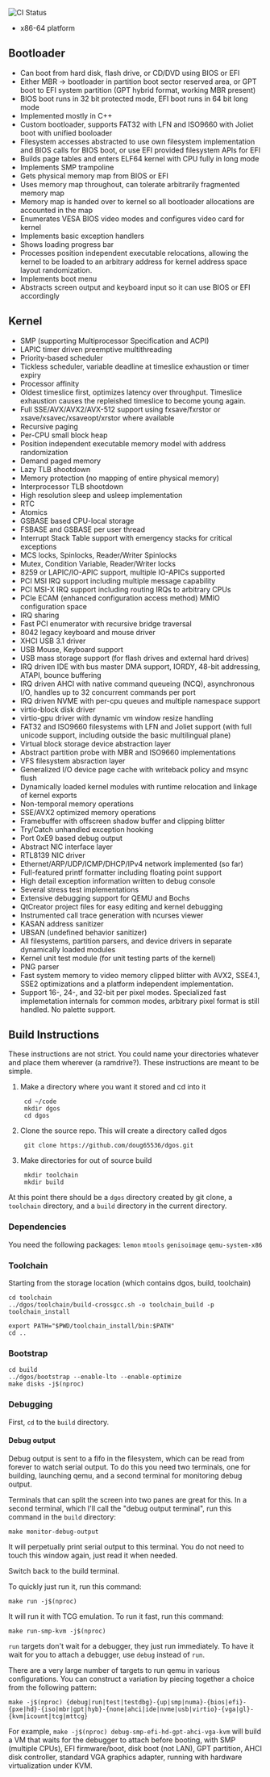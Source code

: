 ![CI Status](https://github.com/doug65536/dgos/workflows/dgos%20CI/badge.svg)

- x86-64 platform

## Bootloader

- Can boot from hard disk, flash drive, or CD/DVD using BIOS or EFI
- Either MBR -> bootloader in partition boot sector reserved area,
  or GPT boot to EFI system partition (GPT hybrid format, working MBR present)
- BIOS boot runs in 32 bit protected mode, EFI boot runs in 64 bit long mode
- Implemented mostly in C++
- Custom bootloader, supports FAT32 with LFN and ISO9660 with Joliet
  boot with unified booloader
- Filesystem accesses abstracted to use own filesystem implementation
  and BIOS calls for BIOS boot, or use EFI provided filesystem APIs for EFI
- Builds page tables and enters ELF64 kernel with CPU fully in long mode
- Implements SMP trampoline
- Gets physical memory map from BIOS or EFI
- Uses memory map throughout, can tolerate arbitrarily fragmented memory map
- Memory map is handed over to kernel so all bootloader allocations are
  accounted in the map
- Enumerates VESA BIOS video modes and configures video card for kernel
- Implements basic exception handlers
- Shows loading progress bar
- Processes position independent executable relocations, allowing the
  kernel to be loaded to an arbitrary address for kernel address space
  layout randomization.
- Implements boot menu
- Abstracts screen output and keyboard input so it can use BIOS
  or EFI accordingly

## Kernel

- SMP (supporting Multiprocessor Specification and ACPI)
- LAPIC timer driven preemptive multithreading
- Priority-based scheduler
- Tickless scheduler, variable deadline at timeslice exhaustion or timer expiry
- Processor affinity
- Oldest timeslice first, optimizes latency over throughput. Timeslice
  exhaustion causes the repleished timeslice to become young again.
- Full SSE/AVX/AVX2/AVX-512 support using
  fxsave/fxrstor or xsave/xsavec/xsaveopt/xrstor where available
- Recursive paging
- Per-CPU small block heap
- Position independent executable memory model with address randomization
- Demand paged memory
- Lazy TLB shootdown
- Memory protection (no mapping of entire physical memory)
- Interprocessor TLB shootdown
- High resolution sleep and usleep implementation
- RTC
- Atomics
- GSBASE based CPU-local storage
- FSBASE and GSBASE per user thread
- Interrupt Stack Table support with emergency stacks for critical exceptions
- MCS locks, Spinlocks, Reader/Writer Spinlocks
- Mutex, Condition Variable, Reader/Writer locks
- 8259 or LAPIC/IO-APIC support, multiple IO-APICs supported
- PCI MSI IRQ support including multiple message capability
- PCI MSI-X IRQ support including routing IRQs to arbitrary CPUs
- PCIe ECAM (enhanced configuration access method) MMIO configuration space
- IRQ sharing
- Fast PCI enumerator with recursive bridge traversal
- 8042 legacy keyboard and mouse driver
- XHCI USB 3.1 driver
- USB Mouse, Keyboard support
- USB mass storage support (for flash drives and external hard drives)
- IRQ driven IDE with bus master DMA support, IORDY, 48-bit addressing, ATAPI,
  bounce buffering
- IRQ driven AHCI with native command queueing (NCQ), asynchronous I/O,
  handles up to 32 concurrent commands per port
- IRQ driven NVME with per-cpu queues and multiple namespace support
- virtio-block disk driver
- virtio-gpu driver with dynamic vm window resize handling
- FAT32 and ISO9660 filesystems with LFN and Joliet support
  (with full unicode support, including outside the basic multilingual plane)
- Virtual block storage device abstraction layer
- Abstract partition probe with MBR and ISO9660 implementations
- VFS filesystem absraction layer
- Generalized I/O device page cache with writeback policy and msync flush
- Dynamically loaded kernel modules with runtime relocation and
  linkage of kernel exports
- Non-temporal memory operations
- SSE/AVX2 optimized memory operations
- Framebuffer with offscreen shadow buffer and clipping blitter
- Try/Catch unhandled exception hooking
- Port 0xE9 based debug output
- Abstract NIC interface layer
- RTL8139 NIC driver
- Ethernet/ARP/UDP/ICMP/DHCP/IPv4 network implemented (so far)
- Full-featured printf formatter including floating point support
- High detail exception information written to debug console
- Several stress test implementations
- Extensive debugging support for QEMU and Bochs
- QtCreator project files for easy editing and kernel debugging
- Instrumented call trace generation with ncurses viewer
- KASAN address sanitizer
- UBSAN (undefined behavior sanitizer)
- All filesystems, partition parsers, and device drivers in separate
  dynamically loaded modules
- Kernel unit test module (for unit testing parts of the kernel)
- PNG parser
- Fast system memory to video memory clipped blitter with AVX2, SSE4.1, SSE2
  optimizations and a platform independent implementation.
- Support 16-, 24-, and 32-bit per pixel modes. Specialized fast implemetation
  internals for common modes, arbitrary pixel format is still handled. No
  palette support.


## Build Instructions

These instructions are not strict. You could name your directories whatever
and place them wherever (a ramdrive?). These instructions are meant to be
simple.

1. Make a directory where you want it stored and cd into it

        cd ~/code
        mkdir dgos
        cd dgos

2. Clone the source repo. This will create a directory called dgos

        git clone https://github.com/doug65536/dgos.git

3. Make directories for out of source build

        mkdir toolchain
        mkdir build

At this point there should be a `dgos` directory created by git clone,
a `toolchain` directory, and a `build` directory in the current directory.

### Dependencies

You need the following packages:
`lemon` `mtools` `genisoimage` `qemu-system-x86`

### Toolchain

Starting from the storage location (which contains dgos, build, toolchain)

    cd toolchain
    ../dgos/toolchain/build-crossgcc.sh -o toolchain_build -p toolchain_install

    export PATH="$PWD/toolchain_install/bin:$PATH"
    cd ..

### Bootstrap

    cd build
    ../dgos/bootstrap --enable-lto --enable-optimize
    make disks -j$(nproc)

### Debugging

First, `cd` to the `build` directory.

#### Debug output

Debug output is sent to a fifo in the filesystem, which can be read from
forever to watch serial output. To do this you need two terminals, one for
building, launching qemu, and a second terminal for monitoring debug output.

Terminals that can split the screen into two panes are great for this.
In a second terminal, which I'll call the "debug output terminal",
run this command in the `build` directory:

    make monitor-debug-output

It will perpetually print serial output to this terminal. You do not need
to touch this window again, just read it when needed.

Switch back to the build terminal.

To quickly just run it, run this command:

    make run -j$(nproc)

It will run it with TCG emulation. To run it fast, run this command:

    make run-smp-kvm -j$(nproc)

`run` targets don't wait for a debugger, they just run immediately. To
have it wait for you to attach a debugger, use `debug` instead of `run`.

There are a very large number of targets to run qemu in various
configurations. You can construct a variation by piecing together a choice
from the following pattern:

    make -j$(nproc) {debug|run|test|testdbg}-{up|smp|numa}-{bios|efi}-{pxe|hd}-{iso|mbr|gpt|hyb}-{none|ahci|ide|nvme|usb|virtio}-{vga|gl}-{kvm|icount|tcg|mttcg}

For example, `make -j$(nproc) debug-smp-efi-hd-gpt-ahci-vga-kvm` will build
a VM that waits for the debugger to attach before booting, with SMP
(multiple CPUs), EFI firmware/boot, disk boot (not LAN), GPT partition,
AHCI disk controller, standard VGA graphics adapter, running with
hardware virtualization under KVM.
